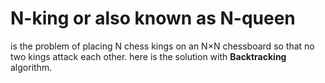 # N-king or also known as N-queen 
is the problem of placing N chess kings on an N×N chessboard so that no two kings attack each other.
here is the solution with <b>Backtracking</b> algorithm.
